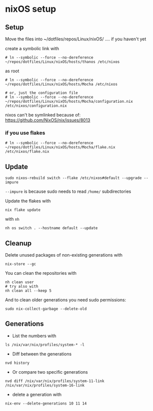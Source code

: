# nixOS setup

## Setup

Move the files into ~/dotfiles/repos/Linux/nixOS/ .... if you haven't yet

create a symbolic link with


```
# ln --symbolic --force --no-dereference ~/repos/dotfiles/Linux/nixOS/hosts/thanos /etc/nixos
```
as root

```
# ln --symbolic --force --no-dereference ~/repos/dotfiles/Linux/nixOS/hosts/Mocha /etc/nixos

# or, just the configuration file
# ln --symbolic --force --no-dereference ~/repos/dotfiles/Linux/nixOS/hosts/Mocha/configuration.nix /etc/nixos/configuration.nix
```


nixos can't be symlinked because of:
https://github.com/NixOS/nix/issues/8013

### if you use flakes

```
# ln --symbolic --force --no-dereference ~/repos/dotfiles/Linux/nixOS/hosts/Mocha/flake.nix /etc/nixos/flake.nix
```

## Update

```
sudo nixos-rebuild switch --flake /etc/nixos#default --upgrade --impure
```

`--impure` is because sudo needs to read `/home/` subdirectories

Update the flakes with

```
nix flake update
```

with `nh`

```
nh os switch . --hostname default --update
```

## Cleanup

Delete unused packages of non-existing generations with
```
nix-store --gc
```

You can clean the repositories with

```
nh clean user
# try also with
nh clean all --keep 5
```

And to clean older generations you need sudo permissions:

```
sudo nix-collect-garbage --delete-old
```

## Generations

- List the numbers with

```
ls /nix/var/nix/profiles/system-* -l
```

- Diff between the generations

```
nvd history
```

- Or compare two specific generations

```
nvd diff /nix/var/nix/profiles/system-11-link /nix/var/nix/profiles/system-16-link
```

- delete a generation with 

```
nix-env --delete-generations 10 11 14
```